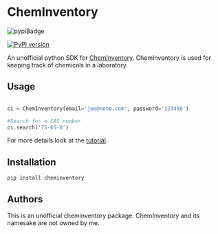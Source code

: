 ChemInventory
=================

![pypiBadge](https://badge.fury.io/py/cheminventory.svg)

[![PyPI version](https://badge.fury.io/py/cheminventory.svg)](https://pypi.org/project/cheminventory/)

An unofficial python SDK for [ChemInventory](https://www.cheminventory.net/). ChemInventory is used for keeping track of chemicals in a laboratory.

Usage
-----

```python

ci = ChemInventory(email='joe@none.com', password='123456')

#Search for a CAS number
ci.search('75-65-0')

```

For more details look at the [tutorial](tutorial/tutorial.ipynb).

Installation
------------

`pip install cheminventory`


Authors
-------

This is an unofficial cheminventory package. ChemInventory and its namesake are not owned by me. 
